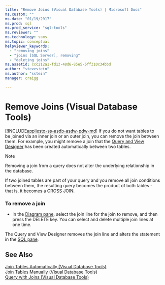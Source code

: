 ```yaml
---
title: "Remove Joins (Visual Database Tools) | Microsoft Docs"
ms.custom: ""
ms.date: "01/19/2017"
ms.prod: sql
ms.prod_service: "sql-tools"
ms.reviewer: ""
ms.technology: ssms
ms.topic: conceptual
helpviewer_keywords: 
  - "removing joins"
  - "joins [SQL Server], removing"
  - "deleting joins"
ms.assetid: ccc212a1-fd13-48d6-85e5-5ff310c34bbd
author: "stevestein"
ms.author: "sstein"
manager: craigg

---
```

# Remove Joins (Visual Database Tools)
[!INCLUDE[appliesto-ss-asdb-asdw-pdw-md](../../includes/appliesto-ss-asdb-asdw-pdw-md.md)]
If you do not want tables to be joined via an inner join or an outer join, you can remove the join between them. For example, you might remove a join that the [Query and View Designer](../../ssms/visual-db-tools/query-and-view-designer-tools-visual-database-tools.md) has been created automatically between two tables.  
  
> [!NOTE]  
> Removing a join from a query does not alter the underlying relationship in the database.  
  
If two joined tables are part of your query and you remove all join conditions between them, the resulting query becomes the product of both tables - that is, it becomes a CROSS JOIN.  
  
### To remove a join  
  
-   In the [Diagram pane](../../ssms/visual-db-tools/diagram-pane-visual-database-tools.md), select the join line for the join to remove, and then press the DELETE key. You can select and delete multiple join lines at one time.  
  
The Query and View Designer removes the join line and alters the statement in the [SQL pane](../../ssms/visual-db-tools/sql-pane-visual-database-tools.md).  
  
## See Also  
[Join Tables Automatically &#40;Visual Database Tools&#41;](../../ssms/visual-db-tools/join-tables-automatically-visual-database-tools.md)  
[Join Tables Manually &#40;Visual Database Tools&#41;](../../ssms/visual-db-tools/join-tables-manually-visual-database-tools.md)  
[Query with Joins &#40;Visual Database Tools&#41;](../../ssms/visual-db-tools/query-with-joins-visual-database-tools.md)  
  
